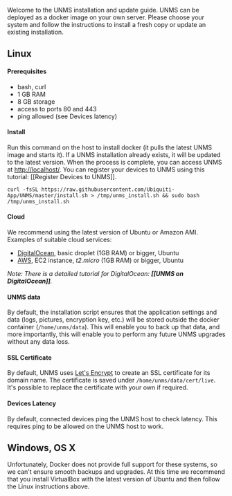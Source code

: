 Welcome to the UNMS installation and update guide. UNMS can be deployed as a docker image on your own server. Please choose your system and follow the instructions to install a fresh copy or update an existing installation.

## Linux

#### Prerequisites
- bash, curl
- 1 GB RAM
- 8 GB storage
- access to ports 80 and 443
- ping allowed (see Devices latency)

#### Install
Run this command on the host to install docker (it pulls the latest UNMS image and starts it). If a UNMS installation already exists, it will be updated to the latest version. When the process is complete, you can access UNMS at [http://localhost/](http://localhost/). You can register your devices to UNMS using this tutorial: [[Register Devices to UNMS]].

    curl -fsSL https://raw.githubusercontent.com/Ubiquiti-App/UNMS/master/install.sh > /tmp/unms_install.sh && sudo bash /tmp/unms_install.sh

#### Cloud
We recommend using the latest version of Ubuntu or Amazon AMI. Examples of suitable cloud services:
- [DigitalOcean](https://www.digitalocean.com), basic droplet (1GB RAM) or bigger, Ubuntu
- [AWS](https://aws.amazon.com/), EC2 instance, _t2.micro_ (1GB RAM) or bigger, Ubuntu

_Note: There is a detailed tutorial for DigitalOcean: **[[UNMS on DigitalOcean]]**._

#### UNMS data
By default, the installation script ensures that the application settings and data (logs, pictures, encryption key, etc.) will be stored outside the docker container (```/home/unms/data```). This will enable you to back up that data, and more importantly, this will enable you to perform any future UNMS upgrades without any data loss.

#### SSL Certificate
By default, UNMS uses [Let's Encrypt](letsencrypt.org) to create an SSL certificate for its domain name. The certificate is saved under ```/home/unms/data/cert/live```. It's possible to replace the certificate with your own if required.

#### Devices Latency
By default, connected devices ping the UNMS host to check latency. This requires ping to be allowed on the UNMS host to work.

## Windows, OS X

Unfortunately, Docker does not provide full support for these systems, so we can't ensure smooth backups and upgrades. At this time we recommend that you install VirtualBox with the latest version of Ubuntu and then follow the Linux instructions above.
